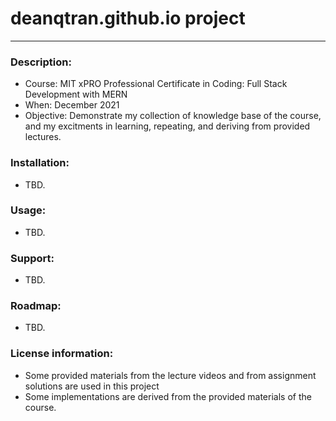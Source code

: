 # deanqtran.github.io project
___
### **Description**:
<ul>
  <li>Course: MIT xPRO Professional Certificate in Coding: Full Stack Development with MERN</li>
  <li>When: December 2021</li>
  <li>Objective: Demonstrate my collection of knowledge base of the course, and my excitments in learning, repeating, and deriving from provided lectures.</li>
</ul>  

### **Installation**:
<ul><li>TBD.</li></ul>

### **Usage**:
<ul><li>TBD.</li></ul>

### **Support**:
<ul><li>TBD.</li></ul>

### **Roadmap**:
<ul><li>TBD.</li></ul>

### **License information**:
<ul>
  <li>Some provided materials from the lecture videos and from assignment solutions are used in this project</li>
  <li>Some implementations are derived from the provided materials of the course.</li>
</ul>
